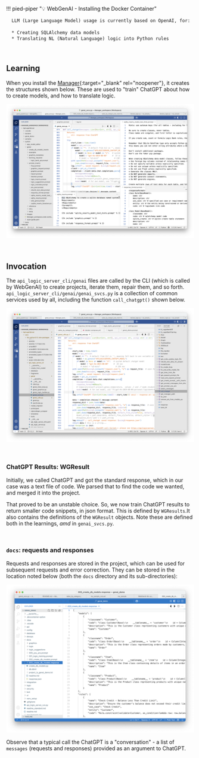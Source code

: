 !!! pied-piper ":bulb: WebGenAI - Installing the Docker Container"

      LLM (Large Language Model) usage is currently based on OpenAI, for:

      * Creating SQLAlchemy data models
      * Translating NL (Natural Language) logic into Python rules
      
&nbsp;

## Learning

When you install the [Manager](Manager.md){:target="_blank" rel="noopener"}, it creates the structures shown below.  These are used to "train" ChatGPT about how to create models, and how to translate logic.

![call_chatGPT](images/web_genai/internals/configure_chatGPT.png)

&nbsp;

## Invocation

The `api_logic_server_cli/genai` files are called by the CLI (which is called by WebGenAI) to create projects, iterate them, repair them, and so forth.  `api_logic_server_cli/genai/genai_svcs.py` is a collection of common services used by all, including the function `call_chatgpt()` shown below.  

![call_chatGPT](images/web_genai/internals/call_chatGPT.png)

&nbsp;

### ChatGPT Results: WGResult

Initially, we called ChatGPT and got the standard response, which in our case was a text file of code.  We parsed that to find the code we wanted, and merged it into the project.

That proved to be an unstable choice.  So, we now train ChatGPT results to return smaller code snippets, in json format.  This is defined by `WGResults`.It also contains the definitions of the `WGResult` objects.  Note these are defined both in the learnings, *amd* in `genai_svcs.py`.

&nbsp;

### `docs`: requests and responses

Requests and responses are stored in the project, which can be used for subsequent requests and error correction.  They can be stored in the location noted below (both the `docs` directory and its sub-directories):

![call_chatGPT](images/web_genai/internals/docs_dir.png)

Observe that a typical call the ChatGPT is a "conversation" - a list of `messages` (requests and responses) provided as an argument to ChatGPT.